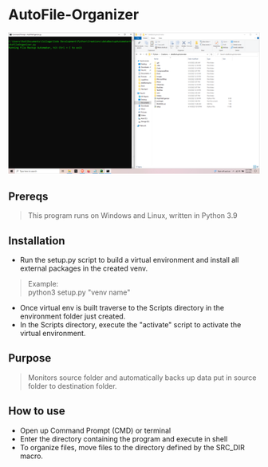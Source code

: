 # AutoFile-Organizer
![alt text](https://github.com/ngimb64/AutoFile-Organizer/blob/main/AutoFileOrganizer.png?raw=true)

## Prereqs
> This program runs on Windows and Linux, written in Python 3.9

## Installation
- Run the setup.py script to build a virtual environment and install all external packages in the created venv.

> Example:<br>
> python3 setup.py "venv name"

- Once virtual env is built traverse to the Scripts directory in the environment folder just created.
- In the Scripts directory, execute the "activate" script to activate the virtual environment.


## Purpose
> Monitors source folder and automatically backs up data put in source folder to destination folder.

## How to use
- Open up Command Prompt (CMD) or terminal
- Enter the directory containing the program and execute in shell
- To organize files, move files to the directory defined by the SRC_DIR macro.